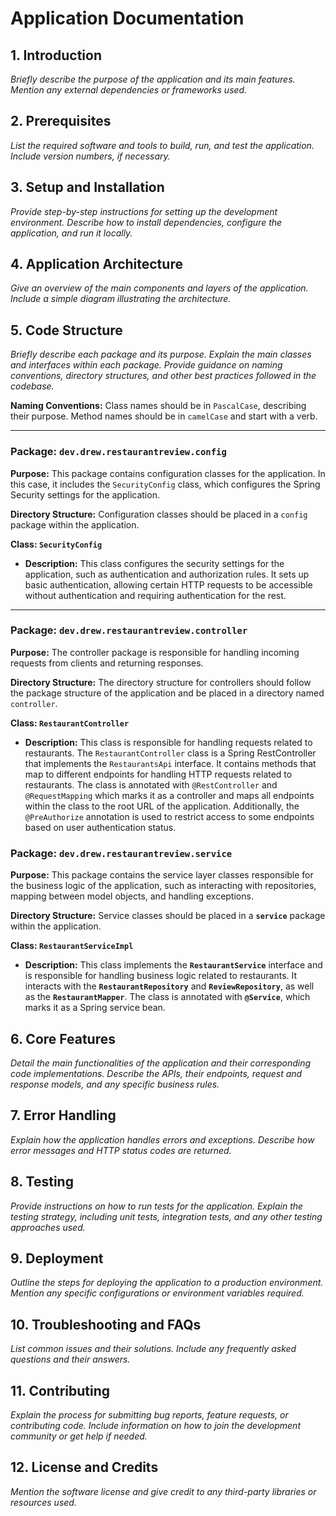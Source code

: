 # Application Documentation

## 1. Introduction
*Briefly describe the purpose of the application and its main features. Mention any external dependencies or frameworks used.*

## 2. Prerequisites
*List the required software and tools to build, run, and test the application. Include version numbers, if necessary.*

## 3. Setup and Installation
*Provide step-by-step instructions for setting up the development environment. Describe how to install dependencies, configure the application, and run it locally.*

## 4. Application Architecture
*Give an overview of the main components and layers of the application. Include a simple diagram illustrating the architecture.*

## 5. Code Structure

*Briefly describe each package and its purpose. Explain the main classes and interfaces within each package. Provide guidance on naming conventions, directory structures, and other best practices followed in the codebase.*

**Naming Conventions:** Class names should be in `PascalCase`, describing their purpose. Method names should be in `camelCase` and start with a verb.

---

### Package: `dev.drew.restaurantreview.config`

**Purpose:** This package contains configuration classes for the application. In this case, it includes the `SecurityConfig` class, which configures the Spring Security settings for the application.

**Directory Structure:** Configuration classes should be placed in a `config` package within the application.

**Class: `SecurityConfig`**

- **Description:** This class configures the security settings for the application, such as authentication and authorization rules. It sets up basic authentication, allowing certain HTTP requests to be accessible without authentication and requiring authentication for the rest.
---

### Package: `dev.drew.restaurantreview.controller`

**Purpose:** The controller package is responsible for handling incoming requests from clients and returning responses.

**Directory Structure:** The directory structure for controllers should follow the package structure of the application and be placed in a directory named `controller`.

**Class: `RestaurantController`**

- **Description:** This class is responsible for handling requests related to restaurants. The `RestaurantController` class is a Spring RestController that implements the `RestaurantsApi` interface. It contains methods that map to different endpoints for handling HTTP requests related to restaurants. The class is annotated with `@RestController` and `@RequestMapping` which marks it as a controller and maps all endpoints within the class to the root URL of the application. Additionally, the `@PreAuthorize` annotation is used to restrict access to some endpoints based on user authentication status.

### **Package: `dev.drew.restaurantreview.service`**
**Purpose:** This package contains the service layer classes responsible for the business logic of the application, such as interacting with repositories, mapping between model objects, and handling exceptions.

**Directory Structure:** Service classes should be placed in a **`service`** package within the application.

**Class: `RestaurantServiceImpl`**

- **Description:** This class implements the **`RestaurantService`** interface and is responsible for handling business logic related to restaurants. It interacts with the **`RestaurantRepository`** and **`ReviewRepository`**, as well as the **`RestaurantMapper`**. The class is annotated with **`@Service`**, which marks it as a Spring service bean.

## 6. Core Features
*Detail the main functionalities of the application and their corresponding code implementations. Describe the APIs, their endpoints, request and response models, and any specific business rules.*

## 7. Error Handling
*Explain how the application handles errors and exceptions. Describe how error messages and HTTP status codes are returned.*

## 8. Testing
*Provide instructions on how to run tests for the application. Explain the testing strategy, including unit tests, integration tests, and any other testing approaches used.*

## 9. Deployment
*Outline the steps for deploying the application to a production environment. Mention any specific configurations or environment variables required.*

## 10. Troubleshooting and FAQs
*List common issues and their solutions. Include any frequently asked questions and their answers.*

## 11. Contributing
*Explain the process for submitting bug reports, feature requests, or contributing code. Include information on how to join the development community or get help if needed.*

## 12. License and Credits
*Mention the software license and give credit to any third-party libraries or resources used.*